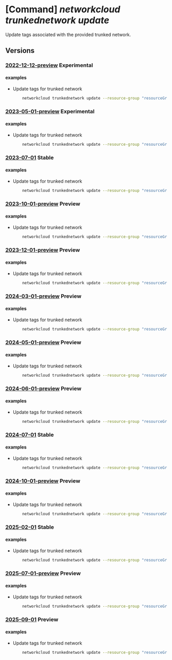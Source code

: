 # [Command] _networkcloud trunkednetwork update_

Update tags associated with the provided trunked network.

## Versions

### [2022-12-12-preview](/Resources/mgmt-plane/L3N1YnNjcmlwdGlvbnMve30vcmVzb3VyY2Vncm91cHMve30vcHJvdmlkZXJzL21pY3Jvc29mdC5uZXR3b3JrY2xvdWQvdHJ1bmtlZG5ldHdvcmtzL3t9/2022-12-12-preview.xml) **Experimental**

<!-- mgmt-plane /subscriptions/{}/resourcegroups/{}/providers/microsoft.networkcloud/trunkednetworks/{} 2022-12-12-preview -->

#### examples

- Update tags for trunked network
    ```bash
        networkcloud trunkednetwork update --resource-group "resourceGroupName" --name "trunkedNetworkName" --tags key1="myvalue1" key2="myvalue2"
    ```

### [2023-05-01-preview](/Resources/mgmt-plane/L3N1YnNjcmlwdGlvbnMve30vcmVzb3VyY2Vncm91cHMve30vcHJvdmlkZXJzL21pY3Jvc29mdC5uZXR3b3JrY2xvdWQvdHJ1bmtlZG5ldHdvcmtzL3t9/2023-05-01-preview.xml) **Experimental**

<!-- mgmt-plane /subscriptions/{}/resourcegroups/{}/providers/microsoft.networkcloud/trunkednetworks/{} 2023-05-01-preview -->

#### examples

- Update tags for trunked network
    ```bash
        networkcloud trunkednetwork update --resource-group "resourceGroupName" --name "trunkedNetworkName" --tags key1="myvalue1" key2="myvalue2"
    ```

### [2023-07-01](/Resources/mgmt-plane/L3N1YnNjcmlwdGlvbnMve30vcmVzb3VyY2Vncm91cHMve30vcHJvdmlkZXJzL21pY3Jvc29mdC5uZXR3b3JrY2xvdWQvdHJ1bmtlZG5ldHdvcmtzL3t9/2023-07-01.xml) **Stable**

<!-- mgmt-plane /subscriptions/{}/resourcegroups/{}/providers/microsoft.networkcloud/trunkednetworks/{} 2023-07-01 -->

#### examples

- Update tags for trunked network
    ```bash
        networkcloud trunkednetwork update --resource-group "resourceGroupName" --name "trunkedNetworkName" --tags key1="myvalue1" key2="myvalue2"
    ```

### [2023-10-01-preview](/Resources/mgmt-plane/L3N1YnNjcmlwdGlvbnMve30vcmVzb3VyY2Vncm91cHMve30vcHJvdmlkZXJzL21pY3Jvc29mdC5uZXR3b3JrY2xvdWQvdHJ1bmtlZG5ldHdvcmtzL3t9/2023-10-01-preview.xml) **Preview**

<!-- mgmt-plane /subscriptions/{}/resourcegroups/{}/providers/microsoft.networkcloud/trunkednetworks/{} 2023-10-01-preview -->

#### examples

- Update tags for trunked network
    ```bash
        networkcloud trunkednetwork update --resource-group "resourceGroupName" --name "trunkedNetworkName" --tags key1="myvalue1" key2="myvalue2"
    ```

### [2023-12-01-preview](/Resources/mgmt-plane/L3N1YnNjcmlwdGlvbnMve30vcmVzb3VyY2Vncm91cHMve30vcHJvdmlkZXJzL21pY3Jvc29mdC5uZXR3b3JrY2xvdWQvdHJ1bmtlZG5ldHdvcmtzL3t9/2023-12-01-preview.xml) **Preview**

<!-- mgmt-plane /subscriptions/{}/resourcegroups/{}/providers/microsoft.networkcloud/trunkednetworks/{} 2023-12-01-preview -->

#### examples

- Update tags for trunked network
    ```bash
        networkcloud trunkednetwork update --resource-group "resourceGroupName" --name "trunkedNetworkName" --tags key1="myvalue1" key2="myvalue2"
    ```

### [2024-03-01-preview](/Resources/mgmt-plane/L3N1YnNjcmlwdGlvbnMve30vcmVzb3VyY2Vncm91cHMve30vcHJvdmlkZXJzL21pY3Jvc29mdC5uZXR3b3JrY2xvdWQvdHJ1bmtlZG5ldHdvcmtzL3t9/2024-03-01-preview.xml) **Preview**

<!-- mgmt-plane /subscriptions/{}/resourcegroups/{}/providers/microsoft.networkcloud/trunkednetworks/{} 2024-03-01-preview -->

#### examples

- Update tags for trunked network
    ```bash
        networkcloud trunkednetwork update --resource-group "resourceGroupName" --name "trunkedNetworkName" --tags key1="myvalue1" key2="myvalue2"
    ```

### [2024-05-01-preview](/Resources/mgmt-plane/L3N1YnNjcmlwdGlvbnMve30vcmVzb3VyY2Vncm91cHMve30vcHJvdmlkZXJzL21pY3Jvc29mdC5uZXR3b3JrY2xvdWQvdHJ1bmtlZG5ldHdvcmtzL3t9/2024-05-01-preview.xml) **Preview**

<!-- mgmt-plane /subscriptions/{}/resourcegroups/{}/providers/microsoft.networkcloud/trunkednetworks/{} 2024-05-01-preview -->

#### examples

- Update tags for trunked network
    ```bash
        networkcloud trunkednetwork update --resource-group "resourceGroupName" --name "trunkedNetworkName" --tags key1="myvalue1" key2="myvalue2"
    ```

### [2024-06-01-preview](/Resources/mgmt-plane/L3N1YnNjcmlwdGlvbnMve30vcmVzb3VyY2Vncm91cHMve30vcHJvdmlkZXJzL21pY3Jvc29mdC5uZXR3b3JrY2xvdWQvdHJ1bmtlZG5ldHdvcmtzL3t9/2024-06-01-preview.xml) **Preview**

<!-- mgmt-plane /subscriptions/{}/resourcegroups/{}/providers/microsoft.networkcloud/trunkednetworks/{} 2024-06-01-preview -->

#### examples

- Update tags for trunked network
    ```bash
        networkcloud trunkednetwork update --resource-group "resourceGroupName" --name "trunkedNetworkName" --tags key1="myvalue1" key2="myvalue2"
    ```

### [2024-07-01](/Resources/mgmt-plane/L3N1YnNjcmlwdGlvbnMve30vcmVzb3VyY2Vncm91cHMve30vcHJvdmlkZXJzL21pY3Jvc29mdC5uZXR3b3JrY2xvdWQvdHJ1bmtlZG5ldHdvcmtzL3t9/2024-07-01.xml) **Stable**

<!-- mgmt-plane /subscriptions/{}/resourcegroups/{}/providers/microsoft.networkcloud/trunkednetworks/{} 2024-07-01 -->

#### examples

- Update tags for trunked network
    ```bash
        networkcloud trunkednetwork update --resource-group "resourceGroupName" --name "trunkedNetworkName" --tags key1="myvalue1" key2="myvalue2"
    ```

### [2024-10-01-preview](/Resources/mgmt-plane/L3N1YnNjcmlwdGlvbnMve30vcmVzb3VyY2Vncm91cHMve30vcHJvdmlkZXJzL21pY3Jvc29mdC5uZXR3b3JrY2xvdWQvdHJ1bmtlZG5ldHdvcmtzL3t9/2024-10-01-preview.xml) **Preview**

<!-- mgmt-plane /subscriptions/{}/resourcegroups/{}/providers/microsoft.networkcloud/trunkednetworks/{} 2024-10-01-preview -->

#### examples

- Update tags for trunked network
    ```bash
        networkcloud trunkednetwork update --resource-group "resourceGroupName" --name "trunkedNetworkName" --tags key1="myvalue1" key2="myvalue2"
    ```

### [2025-02-01](/Resources/mgmt-plane/L3N1YnNjcmlwdGlvbnMve30vcmVzb3VyY2Vncm91cHMve30vcHJvdmlkZXJzL21pY3Jvc29mdC5uZXR3b3JrY2xvdWQvdHJ1bmtlZG5ldHdvcmtzL3t9/2025-02-01.xml) **Stable**

<!-- mgmt-plane /subscriptions/{}/resourcegroups/{}/providers/microsoft.networkcloud/trunkednetworks/{} 2025-02-01 -->

#### examples

- Update tags for trunked network
    ```bash
        networkcloud trunkednetwork update --resource-group "resourceGroupName" --name "trunkedNetworkName" --tags key1="myvalue1" key2="myvalue2"
    ```

### [2025-07-01-preview](/Resources/mgmt-plane/L3N1YnNjcmlwdGlvbnMve30vcmVzb3VyY2Vncm91cHMve30vcHJvdmlkZXJzL21pY3Jvc29mdC5uZXR3b3JrY2xvdWQvdHJ1bmtlZG5ldHdvcmtzL3t9/2025-07-01-preview.xml) **Preview**

<!-- mgmt-plane /subscriptions/{}/resourcegroups/{}/providers/microsoft.networkcloud/trunkednetworks/{} 2025-07-01-preview -->

#### examples

- Update tags for trunked network
    ```bash
        networkcloud trunkednetwork update --resource-group "resourceGroupName" --name "trunkedNetworkName" --tags key1="myvalue1" key2="myvalue2"
    ```

### [2025-09-01](/Resources/mgmt-plane/L3N1YnNjcmlwdGlvbnMve30vcmVzb3VyY2Vncm91cHMve30vcHJvdmlkZXJzL21pY3Jvc29mdC5uZXR3b3JrY2xvdWQvdHJ1bmtlZG5ldHdvcmtzL3t9/2025-09-01.xml) **Preview**

<!-- mgmt-plane /subscriptions/{}/resourcegroups/{}/providers/microsoft.networkcloud/trunkednetworks/{} 2025-09-01 -->

#### examples

- Update tags for trunked network
    ```bash
        networkcloud trunkednetwork update --resource-group "resourceGroupName" --name "trunkedNetworkName" --tags key1="myvalue1" key2="myvalue2"
    ```
